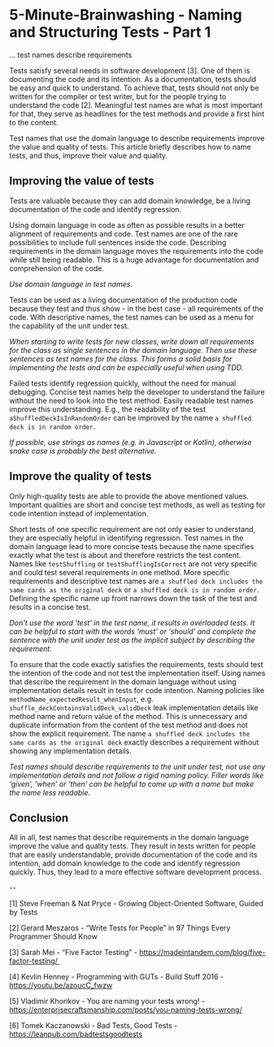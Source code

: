 # 5-Minute-Brainwashing - Naming and Structuring Tests - Part 1
… test names describe requirements

Tests satisfy several needs in software development [3]. One of them is documenting the code and its intention. As a documentation, tests should be easy and quick to understand. To achieve that, tests should not only be written for the compiler or test writer, but for the people trying to understand the code [2]. Meaningful test names are what is most important for that, they serve as headlines for the test methods and provide a first hint to the content.

Test names that use the domain language to describe requirements improve the value and quality of tests. This article briefly describes how to name tests, and thus, improve their value and quality.

## Improving the value of tests
Tests are valuable because they can add domain knowledge, be a living documentation of the code and identify regression. 

Using domain language in code as often as possible results in a better alignment of requirements and code. Test names are one of the rare possibilities to include full sentences inside the code. Describing requirements in the domain language moves the requirements into the code while still being readable. This is a huge advantage for documentation and comprehension of the code.

*Use domain language in test names.*

Tests can be used as a living documentation of the production code because they test and thus show - in the best case - all requirements of the code. With descriptive names, the test names can be used as a menu for the capability of the unit under test.

*When starting to write tests for new classes, write down all requirements for the class as single sentences in the domain language. Then use these sentences as test names for the class. This forms a solid basis for implementing the tests and can be especially useful when using TDD.*

Failed tests identify regression quickly, without the need for manual debugging. Concise test names help the developer to understand the failure without the need to look into the test method. Easily readable test names improve this understanding. E.g., the readability of the test `aShuffledDeckIsInRandomOrder` can be improved by the name `a shuffled deck is in random order`. 

*If possible, use strings as names (e.g. in Javascript or Kotlin), otherwise snake case is probably the best alternative.*

## Improve the quality of tests
Only high-quality tests are able to provide the above mentioned values. Important qualities are short and concise test methods, as well as testing for code intention instead of implementation. 

Short tests of one specific requirement are not only easier to understand, they are especially helpful in identifying regression. Test names in the domain language lead to more concise tests because the name specifies exactly what the test is about and therefore restricts the test content. Names like `testShuffling` or `testShufflingIsCorrect` are not very specific and could test several requirements in one method. More specific requirements and descriptive test names are `a shuffled deck includes the same cards as the original deck` or `a shuffled deck is in random order`. Defining the specific name up front narrows down the task of the test and results in a concise test.

*Don't use the word 'test' in the test name, it results in overloaded tests. It can be helpful to start with the words 'must' or 'should' and complete the sentence with the unit under test as the implicit subject by describing the requirement.*

To ensure that the code exactly satisfies the requirements, tests should test the intention of the code and not test the implementation itself. Using names that describe the requirement in the domain language without using implementation details result in tests for code intention. Naming policies like `methodName_expectedResult_whenInput`, e.g. `shuffle_deckContainsValidDeck_validDeck` leak implementation details like method name and return value of the method. This is unnecessary and duplicate information from the content of the test method and does not show the explicit requirement. The name `a shuffled deck includes the same cards as the original deck` exactly describes a requirement without showing any implementation details.

*Test names should describe requirements to the unit under test, not use any implementation details and not follow a rigid naming policy. Filler words like ‘given’, ‘when’ or ‘then’ can be helpful to come up with a name but make the name less readable.*

## Conclusion
All in all, test names that describe requirements in the domain language improve the value and quality tests. They result in tests written for people that are easily understandable, provide documentation of the code and its intention, add domain knowledge to the code and identify regression quickly. Thus, they lead to a more effective software development process.


--


[1] Steve Freeman & Nat Pryce - Growing Object-Oriented Software, Guided by Tests


[2] Gerard Meszaros - “Write Tests for People” in 97 Things Every Programmer Should Know


[3] Sarah Mei - “Five Factor Testing” - https://madeintandem.com/blog/five-factor-testing/ 


[4] Kevlin Henney - Programming with GUTs - Build Stuff 2016 - https://youtu.be/azoucC_fwzw


[5] Vladimir Khorikov - You are naming your tests wrong! - https://enterprisecraftsmanship.com/posts/you-naming-tests-wrong/


[6] Tomek Kaczanowski - Bad Tests, Good Tests - https://leanpub.com/badtestsgoodtests

